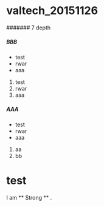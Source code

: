 # valtech_20151126

####### 7 depth 

<div class="tutorial">

<h5>BBB</h5>

<ul>
 <li>test</li>
 <li>rwar</li>
 <li>aaa</li>
</ul>

<ol>
 <li>test</li>
 <li>rwar</li>
 <li>aaa</li>
</ol>

##### AAA

* test
* rwar
* aaa


1. aa
1. bb

</div>

# test

[](
複数行のときは
)


I am ** Strong ** .
